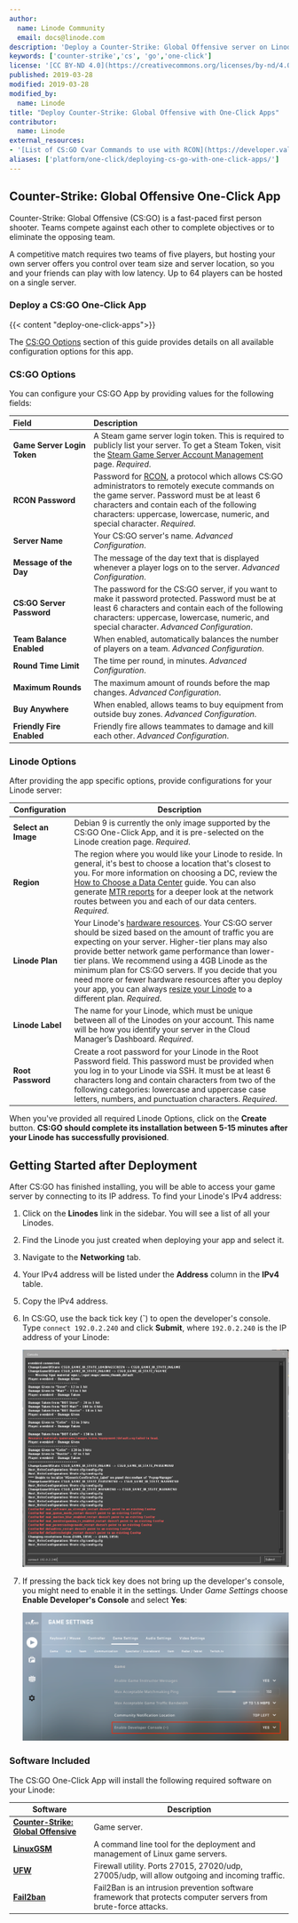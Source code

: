 ```yaml
---
author:
  name: Linode Community
  email: docs@linode.com
description: 'Deploy a Counter-Strike: Global Offensive server on Linode using One-Click Apps.'
keywords: ['counter-strike','cs', 'go','one-click']
license: '[CC BY-ND 4.0](https://creativecommons.org/licenses/by-nd/4.0)'
published: 2019-03-28
modified: 2019-03-28
modified_by:
  name: Linode
title: "Deploy Counter-Strike: Global Offensive with One-Click Apps"
contributor:
  name: Linode
external_resources:
- '[List of CS:GO Cvar Commands to use with RCON](https://developer.valvesoftware.com/wiki/List_of_CS:GO_Cvars)'
aliases: ['platform/one-click/deploying-cs-go-with-one-click-apps/']
---
```


## Counter-Strike: Global Offensive One-Click App

Counter-Strike: Global Offensive (CS:GO) is a fast-paced first person shooter. Teams compete against each other to complete objectives or to eliminate the opposing team.

A competitive match requires two teams of five players, but hosting your own server offers you control over team size and server location, so you and your friends can play with low latency. Up to 64 players can be hosted on a single server.

### Deploy a CS:GO One-Click App

{{< content "deploy-one-click-apps">}}

The [CS:GO Options](#cs-go-options) section of this guide provides details on all available configuration options for this app.

### CS:GO Options

You can configure your CS:GO App by providing values for the following fields:

| **Field**&nbsp;&nbsp;&nbsp;&nbsp;&nbsp;&nbsp;&nbsp;&nbsp;&nbsp;&nbsp;&nbsp;&nbsp;&nbsp;&nbsp;&nbsp;&nbsp;&nbsp;&nbsp;&nbsp;&nbsp;&nbsp;&nbsp;&nbsp;&nbsp; | **Description** |
|:--------------|:------------|
| **Game Server Login Token** | A Steam game server login token. This is required to publicly list your server. To get a Steam Token, visit the [Steam Game Server Account Management](https://steamcommunity.com/dev/managegameservers) page. *Required*. |
| **RCON Password** | Password for [RCON](https://developer.valvesoftware.com/wiki/Source_RCON_Protocol), a protocol which allows CS:GO administrators to remotely execute commands on the game server. Password must be at least 6 characters and contain each of the following characters: uppercase, lowercase, numeric, and special character. *Required*. |
| **Server Name** | Your CS:GO server's name. *Advanced Configuration*. |
| **Message of the Day** | The message of the day text that is displayed whenever a player logs on to the server. *Advanced Configuration*. |
| **CS:GO Server Password** | The password for the CS:GO server, if you want to make it password protected. Password must be at least 6 characters and contain each of the following characters: uppercase, lowercase, numeric, and special character. *Advanced Configuration*. |
| **Team Balance Enabled** | When enabled, automatically balances the number of players on a team. *Advanced Configuration*. |
| **Round Time Limit** | The time per round, in minutes. *Advanced Configuration*. |
| **Maximum Rounds** | The maximum amount of rounds before the map changes. *Advanced Configuration*. |
| **Buy Anywhere** | When enabled, allows teams to buy equipment from outside buy zones. *Advanced Configuration*. |
| **Friendly Fire Enabled** | Friendly fire allows teammates to damage and kill each other. *Advanced Configuration*. |


### Linode Options

After providing the app specific options, provide configurations for your Linode server:

| **Configuration** | **Description** |
|-------------------|-----------------|
| **Select an Image** | Debian 9 is currently the only image supported by the CS:GO One-Click App, and it is pre-selected on the Linode creation page. *Required*. |
| **Region** | The region where you would like your Linode to reside. In general, it's best to choose a location that's closest to you. For more information on choosing a DC, review the [How to Choose a Data Center](/docs/platform/how-to-choose-a-data-center) guide. You can also generate [MTR reports](/docs/networking/diagnostics/diagnosing-network-issues-with-mtr/) for a deeper look at the network routes between you and each of our data centers. *Required*. |
| **Linode Plan** | Your Linode's [hardware resources](/docs/platform/how-to-choose-a-linode-plan/#hardware-resource-definitions). Your CS:GO server should be sized based on the amount of traffic you are expecting on your server. Higher-tier plans may also provide better network game performance than lower-tier plans. We recommend using a 4GB Linode as the minimum plan for CS:GO servers. If you decide that you need more or fewer hardware resources after you deploy your app, you can always [resize your Linode](/docs/platform/disk-images/resizing-a-linode/) to a different plan. *Required*. |
| **Linode Label** | The name for your Linode, which must be unique between all of the Linodes on your account. This name will be how you identify your server in the Cloud Manager’s Dashboard. *Required*. |
| **Root Password** | Create a root password for your Linode in the Root Password field. This password must be provided when you log in to your Linode via SSH. It must be at least 6 characters long and contain characters from two of the following categories: lowercase and uppercase case letters, numbers, and punctuation characters. *Required*. |

When you've provided all required Linode Options, click on the **Create** button. **CS:GO should complete its installation between 5-15 minutes after your Linode has successfully provisioned**.

## Getting Started after Deployment

After CS:GO has finished installing, you will be able to access your game server by connecting to its IP address. To find your Linode's IPv4 address:

1. Click on the **Linodes** link in the sidebar. You will see a list of all your Linodes.

1. Find the Linode you just created when deploying your app and select it.

1. Navigate to the **Networking** tab.

1. Your IPv4 address will be listed under the **Address** column in the **IPv4** table.

1. Copy the IPv4 address.

1. In CS:GO, use the back tick key (**&#96;**) to open the developer's console. Type `connect 192.0.2.240` and click **Submit**, where `192.0.2.240` is the IP address of your Linode:

    ![The CS:GO developer's console.](cs-go-developers-console.png)

1.  If pressing the back tick key does not bring up the developer's console, you might need to enable it in the settings. Under *Game Settings* choose **Enable Developer's Console** and select **Yes**:

    ![Enable the developer's console if it is not currently enabled.](cs-go-enable-developer-console.png)

### Software Included

The CS:GO One-Click App will install the following required software on your Linode:

| **Software** | **Description** |
|--------------|-----------------|
| [**Counter-Strike: Global Offensive**](https://store.steampowered.com/app/730/CounterStrike_Global_Offensive/) | Game server. |
| [**LinuxGSM**](https://linuxgsm.com) | A command line tool for the deployment and management of Linux game servers. |
| [**UFW**](https://wiki.ubuntu.com/UncomplicatedFirewall) | Firewall utility. Ports 27015, 27020/udp, 27005/udp, will allow outgoing and incoming traffic. |
| [**Fail2ban**](https://www.fail2ban.org/wiki/index.php/Main_Page) | Fail2Ban is an intrusion prevention software framework that protects computer servers from brute-force attacks. |
